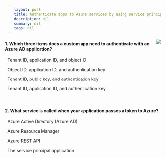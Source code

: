 ```yaml
---
    layout: post
    title: Authenticate apps to Azure services by using service principals and managed identities for Azure resources - Authentication with service principals in Azure AD
    description: nil
    summary: nil
    tags: nil
---
```



 <a target="_blank" href="https://docs.microsoft.com/en-us/learn/modules/authenticate-apps-with-managed-identities/2-service-principals/"><i class="fas fa-external-link-alt"></i> </a>
 <img align="right" src="https://docs.microsoft.com/en-us/learn/achievements/authenticate-apps-with-managed-identities.svg">
####  1. Which three items does a custom app need to authenticate with an Azure AD application?


<i class='far fa-square'></i> &nbsp;&nbsp;Tenant ID, application ID, and object ID

<i class='far fa-square'></i> &nbsp;&nbsp;Object ID, application ID, and authentication key

<i class='far fa-square'></i> &nbsp;&nbsp;Tenant ID, public key, and authentication key

<i class='fas fa-check-square' style='color: Dodgerblue;'></i> &nbsp;&nbsp;Tenant ID, application ID, and authentication key
<br />
<br />
<br />

####  2. What service is called when your application passes a token to Azure?


<i class='far fa-square'></i> &nbsp;&nbsp;Azure Active Directory (Azure AD)

<i class='fas fa-check-square' style='color: Dodgerblue;'></i> &nbsp;&nbsp;Azure Resource Manager

<i class='far fa-square'></i> &nbsp;&nbsp;Azure REST API

<i class='far fa-square'></i> &nbsp;&nbsp;The service principal application
<br />
<br />
<br />
